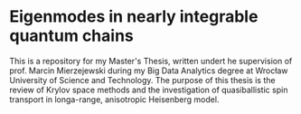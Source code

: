 # Eigenmodes in nearly integrable quantum chains
This is a repository for my Master's Thesis, written undert he supervision of prof. Marcin Mierzejewski during my Big Data Analytics degree at Wrocław University of Science and Technology. The purpose of this thesis is the
review of Krylov space methods and the investigation of quasiballistic spin transport in longa-range, anisotropic Heisenberg model.
